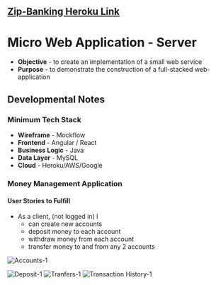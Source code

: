 
## [Zip-Banking Heroku Link](https://zip-code-bank.herokuapp.com/)
# Micro Web Application - Server
* **Objective** - to create an implementation of a small web service
* **Purpose** - to demonstrate the construction of a full-stacked web-application

## Developmental Notes
### Minimum Tech Stack
* **Wireframe** - Mockflow
* **Frontend** - Angular / React
* **Business Logic** - Java
* **Data Layer** - MySQL
* **Cloud** - Heroku/AWS/Google


### Money Management Application

#### User Stories to Fulfill  
* As a client, (not logged in) I
	* can create new accounts
	* deposit money to each account
	* withdraw money from each account
	* transfer money to and from any 2 accounts

![Accounts-1](https://user-images.githubusercontent.com/92059008/148302805-e4321555-1521-4dc9-94e4-25574a3686a6.jpg)

![Deposit-1](https://user-images.githubusercontent.com/92059008/148302892-01409c2e-8cc7-4874-b18a-bcbe80d8f2cb.jpg)
![Tranfers-1](https://user-images.githubusercontent.com/92059008/148302915-304b85e2-3880-4029-acea-ae620c6dde85.jpg)
![Transaction History-1](https://user-images.githubusercontent.com/92059008/148302925-256e2657-592d-4c95-aa2b-c04eb5fbbce8.jpg)
